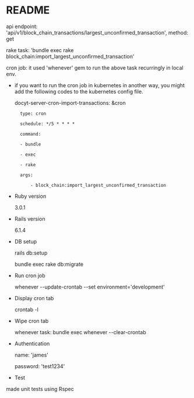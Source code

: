 # README

api endpoint: 'api/v1/block_chain_transactions/largest_unconfirmed_transaction', method: get

rake task: 'bundle exec rake block_chain:import_largest_unconfirmed_transaction'

cron job: it used 'whenever' gem to run the above task recurringly in local env.


- if you want to run the cron job in kubernetes in another way, you might add the following codes to the kubernetes config file.

    
    docyt-server-cron-import-transactions: &cron
    
        type: cron
        
        schedule: */5 * * * *
        
        command:
        
        - bundle
    
        - exec
        
        - rake
        
        args:
        
            - block_chain:import_largest_unconfirmed_transaction

* Ruby version

    3.0.1

* Rails version

    6.1.4

* DB setup

    rails db:setup
    
    bundle exec rake db:migrate

* Run cron job

    whenever --update-crontab --set environment='development'

* Display cron tab

    crontab -l

* Wipe cron tab

    whenever task: bundle exec whenever --clear-crontab

* Authentication

    name: 'james'

    password: 'test1234'

* Test

made unit tests using Rspec 